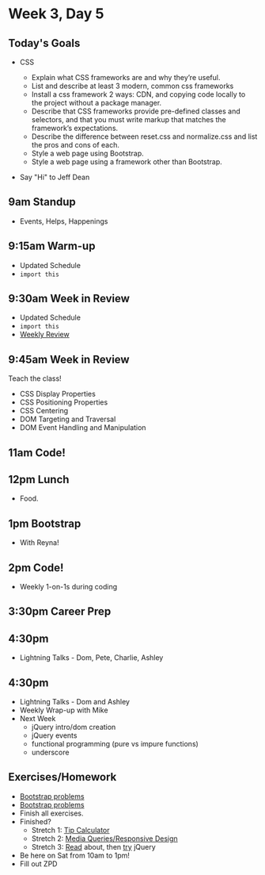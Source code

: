 # Week 3, Day 5

## Today's Goals

- CSS
  - Explain what CSS frameworks are and why they’re useful.
  - List and describe at least 3 modern, common css frameworks
  - Install a css framework 2 ways: CDN, and copying code locally to the project without a package manager.
  - Describe that CSS frameworks provide pre-defined classes and selectors, and that you must write markup that matches the framework’s expectations.
  - Describe the difference between reset.css and normalize.css and list the pros and cons of each.
  - Style a web page using Bootstrap.
  - Style a web page using a framework other than Bootstrap.

- Say "Hi" to Jeff Dean

## 9am Standup

- Events, Helps, Happenings

## 9:15am Warm-up

- Updated Schedule
- `import this`

## 9:30am Week in Review

- Updated Schedule
- `import this`
- [Weekly Review](https://docs.google.com/a/galvanize.com/forms/d/1SC7t8jqNEe9kyu7m-HZl3in9l6g3JIyhOVuGrJy64kY/viewform)

## 9:45am Week in Review

Teach the class!

- CSS Display Properties
- CSS Positioning Properties
- CSS Centering
- DOM Targeting and Traversal
- DOM Event Handling and Manipulation

## 11am Code!

## 12pm Lunch

- Food.

## 1pm Bootstrap

- With Reyna!

## 2pm Code!

- Weekly 1-on-1s during coding

## 3:30pm Career Prep

## 4:30pm

- Lightning Talks - Dom, Pete, Charlie, Ashley
## 4:30pm
- Lightning Talks - Dom and Ashley
- Weekly Wrap-up with Mike
- Next Week
  - jQuery intro/dom creation
  - jQuery events
  - functional programming (pure vs impure functions)
  - underscore

## Exercises/Homework

- [Bootstrap problems](https://github.com/lewagon/bootstrap-challenges)
- [Bootstrap problems](http://www.pairuptocode.com/exercises/bootstrap.html)
- Finish all exercises.
- Finished?
  - Stretch 1: [Tip Calculator](https://github.com/gSchool/tip-calculator-html-js)
  - Stretch 2: [Media Queries/Responsive Design](https://github.com/gSchool/media-query-css-exercise)
  - Stretch 3: [Read](https://learn.jquery.com/events/) about, then [try](https://github.com/gSchool/jquery-practice-01) jQuery
- Be here on Sat from 10am to 1pm!
- Fill out ZPD
